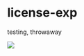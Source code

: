 # license-exp
testing, throwaway


<a href="https://asciinema.org/a/cUDdH7Ith6NCQwtbuRXNBzFoF?t=0&?rows=25&?size=medium" target="_blank">
<img src="https://asciinema.org/a/cUDdH7Ith6NCQwtbuRXNBzFoF.svg?t=0&?rows=25&?size=medium" /></a>
<!--a href="https://asciinema.org/a/cUDdH7Ith6NCQwtbuRXNBzFoF?t=0?rows=25?size=medium" target="_blank"><img src="https://asciinema.org/a/cUDdH7Ith6NCQwtbuRXNBzFoF.svg" /></a-->
